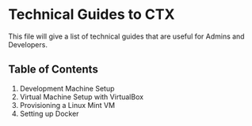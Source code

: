 # Technical Guides to CTX

This file will give a list of technical guides that are useful for Admins and Developers.

## Table of Contents

1. Development Machine Setup
1. Virtual Machine Setup with VirtualBox
1. Provisioning a Linux Mint VM
1. Setting up Docker